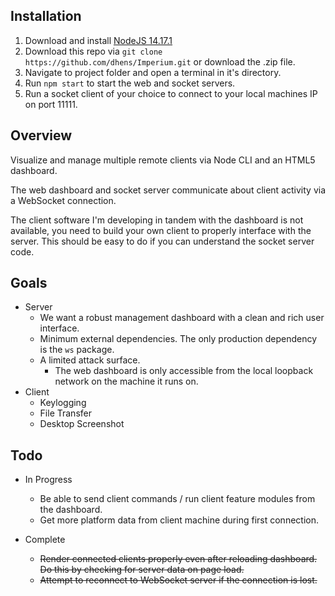 ## Installation
1. Download and install [NodeJS 14.17.1](https://nodejs.org/en/)
2. Download this repo via `git clone https://github.com/dhens/Imperium.git` or download the .zip file.
3. Navigate to project folder and open a terminal in it's directory.
4. Run `npm start` to start the web and socket servers.
5. Run a socket client of your choice to connect to your local machines IP on port 11111.

##

## Overview
Visualize and manage multiple remote clients via Node CLI and an HTML5 dashboard.

The web dashboard and socket server communicate about client activity via a WebSocket connection.

The client software I'm developing in tandem with the dashboard is not available, you need to build your own client to properly interface with the server. This should be easy to do if you can understand the socket server code. 

## Goals
* Server
   * We want a robust management dashboard with a clean and rich user interface. 
   * Minimum external dependencies. The only production dependency is the `ws` package.
   * A limited attack surface. 
     * The web dashboard is only accessible from the local loopback network on the machine it runs on.
* Client
   * Keylogging
   * File Transfer
   * Desktop Screenshot   

## Todo
* In Progress
  * Be able to send client commands / run client feature modules from the dashboard.
  * Get more platform data from client machine during first connection.

* Complete 
  * ~~Render connected clients properly even after reloading dashboard. Do this by checking for server data on page load.~~
  * ~~Attempt to reconnect to WebSocket server if the connection is lost.~~
